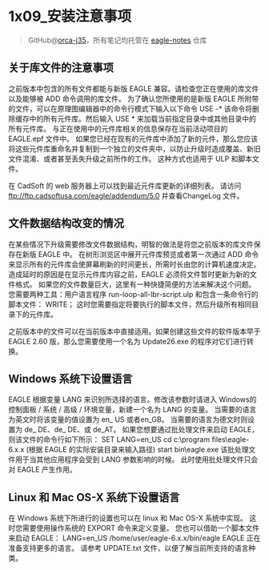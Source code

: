 # 1x09_安装注意事项
> GitHub@[orca-j35](https://github.com/orca-j35)，所有笔记均托管在 [eagle-notes](https://github.com/orca-j35/eagle-notes) 仓库

## 关于库文件的注意事项
之前版本中包含的所有文件都能与新版 EAGLE 兼容。请检查您正在使用的库文件以及能够被 ADD 命令调用的库文件。
为了确认您所使用的是新版 EAGLE 所附带的文件，可以在原理图编辑器中的命令行模式下输入以下命令
USE -*
该命令将删除缓存中的所有元件库。然后输入
USE *
来加载当前指定目录中或其他目录中的所有元件库。
与正在使用中的元件库相关的信息保存在当前活动项目的EAGLE.epf 文件中。
如果您已经在现有的元件库中添加了新的元件，那么您应该将这些元件库重命名并复制到一个独立的文件夹中，以防止升级时造成覆盖、新旧文件混淆、或者甚至丢失升级之前所作的工作。
这种方式也适用于 ULP 和脚本文件。

在 CadSoft 的 web 服务器上可以找到最近元件库更新的详细列表。
请访问 ftp://ftp.cadsoftusa.com/eagle/addendum/5.0 并查看ChangeLog 文件。

## 文件数据结构改变的情况
在某些情况下升级需要修改文件数据结构，明智的做法是将您之前版本的库文件保存在新版 EAGLE 中。
在树形浏览区中展开元件库预览或者第一次通过 ADD 命令来显示所有的元件库会使屏幕刷新的时间更长，所需时长由您的计算机速度决定。
造成延时的原因是在显示元件库内容之前，EAGLE 必须将文件暂时更新为新的文件格式。
如果您的文件数量巨大，这里有一种快捷简便的方法来解决这个问题。
您需要两种工具：用户语言程序 run-loop-all-lbr-script.ulp 和包含一条命令行的脚本文件：
WRITE；
这时您需要指定将要执行的脚本文件，然后升级所有相同目录下的元件库。

之前版本中的文件可以在当前版本中直接适用。如果创建这些文件的软件版本早于 EAGLE 2.60 版，那么您需要使用一个名为 Update26.exe 的程序对它们进行转换。

## Windows 系统下设置语言
EAGLE 根据变量 LANG 来识别所选择的语言。修改该参数时请进入 Windows的控制面板 / 系统 / 高级 / 环境变量，新建一个名为 LANG 的变量。
当需要的语言为英文时将该变量的值设置为 en_ US 或者en_GB。
当需要的语言为德文时则设置为 de_ DE、de_ DE、或 de_AT。
如果您想要通过批处理文件来启动 EAGLE，则该文件的命令行如下所示：
SET LANG=en_US
cd c:\program files\eagle-6.x.x 
(根据 EAGLE 的实际安装目录来输入路径)
start bin\eagle.exe
该批处理文件用于当其他应用程序会受到 LANG 参数影响的时候。
此时使用批处理文件只会对 EAGLE 产生作用。

## Linux 和 Mac OS-X 系统下设置语言
在 Windows 系统下所进行的设置也可以在 linux 和 Mac OS-X 系统中实现。
这时您需要使用操作系统的 EXPORT 命令来定义变量。
您也可以借助一个脚本文件来启动 EAGLE：
LANG=en_US
/home/user/eagle-6.x.x/bin/eagle
EAGLE 正在准备支持更多的语言。
请参考 UPDATE.txt 文件，以便了解当前所支持的语言种类。
